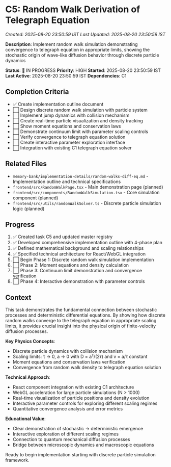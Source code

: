 # C5: Random Walk Derivation of Telegraph Equation
*Created: 2025-08-20 23:50:59 IST*
*Last Updated: 2025-08-20 23:50:59 IST*

**Description**: Implement random walk simulation demonstrating convergence to telegraph equation in appropriate limits, showing the stochastic origin of wave-like diffusion behavior through discrete particle dynamics

**Status**: 🔄 IN PROGRESS
**Priority**: HIGH
**Started**: 2025-08-20 23:50:59 IST
**Last Active**: 2025-08-20 23:50:59 IST
**Dependencies**: C1

## Completion Criteria
- ✅ Create implementation outline document
- ⬜ Design discrete random walk simulation with particle system
- ⬜ Implement jump dynamics with collision mechanism
- ⬜ Create real-time particle visualization and density tracking
- ⬜ Show moment equations and conservation laws
- ⬜ Demonstrate continuum limit with parameter scaling controls
- ⬜ Verify convergence to telegraph equation solution
- ⬜ Create interactive parameter exploration interface
- ⬜ Integration with existing C1 telegraph equation solver

## Related Files
- `memory-bank/implementation-details/random-walks-diff-eq.md` - Implementation outline and technical specifications
- `frontend/src/RandomWalkPage.tsx` - Main demonstration page (planned)
- `frontend/src/components/RandomWalkSimulation.tsx` - Core simulation component (planned)
- `frontend/src/utils/randomWalkSolver.ts` - Discrete particle simulation logic (planned)

## Progress
1. ✅ Created task C5 and updated master registry
2. ✅ Developed comprehensive implementation outline with 4-phase plan
3. ✅ Defined mathematical background and scaling relationships
4. ✅ Specified technical architecture for React/WebGL integration
5. ⬜ Begin Phase 1: Discrete random walk simulation implementation
6. ⬜ Phase 2: Moment equations and density calculation
7. ⬜ Phase 3: Continuum limit demonstration and convergence verification
8. ⬜ Phase 4: Interactive demonstration with parameter controls

## Context
This task demonstrates the fundamental connection between stochastic processes and deterministic differential equations. By showing how discrete random walks converge to the telegraph equation in appropriate scaling limits, it provides crucial insight into the physical origin of finite-velocity diffusion processes.

**Key Physics Concepts**:
- Discrete particle dynamics with collision mechanism
- Scaling limits: τ → 0, a → 0 with D = a²/(2τ) and v = a/τ constant
- Moment equations and conservation laws verification
- Convergence from random walk density to telegraph equation solution

**Technical Approach**:
- React component integration with existing C1 architecture
- WebGL acceleration for large particle simulations (N > 1000)
- Real-time visualization of particle positions and density evolution
- Interactive parameter controls for exploring different scaling regimes
- Quantitative convergence analysis and error metrics

**Educational Value**:
- Clear demonstration of stochastic → deterministic emergence
- Interactive exploration of different scaling regimes
- Connection to quantum mechanical diffusion processes
- Bridge between microscopic dynamics and macroscopic equations

Ready to begin implementation starting with discrete particle simulation framework.
